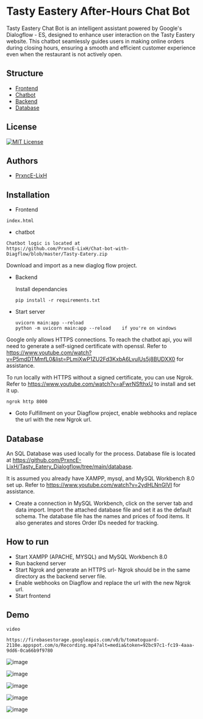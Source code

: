 
# Tasty Eastery After-Hours Chat Bot

Tasty Eastery Chat Bot is an intelligent assistant powered by Google's Dialogflow - ES, designed to enhance user interaction on the Tasty Eastery website. This chatbot seamlessly guides users in making online orders during closing hours, ensuring a smooth and efficient customer experience even when the restaurant is not actively open.
## Structure

- [Frontend](https://github.com/PrxncE-LixH/Chat-bot-with-Diagflow/tree/master/frontend)
- [Chatbot](https://github.com/PrxncE-LixH/Chat-bot-with-Diagflow/blob/master/Tasty-Eatery.zip)
- [Backend](https://github.com/PrxncE-LixH/Chat-bot-with-Diagflow/blob/master/backend/main.py)
- [Database](https://github.com/PrxncE-LixH/Chat-bot-with-Diagflow/tree/master/backend/database)

## License


[![MIT License](https://img.shields.io/badge/License-MIT-green.svg)](https://choosealicense.com/licenses/mit/)

## Authors

- [PrxncE-LixH](https://github.com/PrxncE-LixH)


## Installation
- Frontend

```
index.html
```

- chatbot
```
Chatbot logic is located at 
https://github.com/PrxncE-LixH/Chat-bot-with-Diagflow/blob/master/Tasty-Eatery.zip 
```
Download and import as a new diaglog flow project.  


- Backend

  Install dependancies
  ```
  pip install -r requirements.txt
  ```


- Start server
  ```
  uvicorn main:app --reload
  python -m uvicorn main:app --reload    if you're on windows 
  ```
    
Google only allows HTTPS connections. To reach the chatbot api, you will need to generate a self-signed certificate with openssl. Refer to https://www.youtube.com/watch?v=P5mdDTMmfL0&list=PLmiXwP1ZU2Fd3KxbA6LvulUs5j8BUDXX0 for assistance. 

To run locally with HTTPS without a signed certificate, you can use Ngrok. Refer to 
https://www.youtube.com/watch?v=aFwrNSfthxU to install and set it up.
```
ngrok http 8000
```
- Goto Fulfillment on your Diagflow project, enable webhooks and replace the url with the new Ngrok url.



## Database

An SQL Database was used locally for the process. Database file is located at https://github.com/PrxncE-LixH/Tasty_Eatery_Dialogflow/tree/main/database. 

It is assumed you already have XAMPP, mysql, and MySQL Workbench 8.0 set up. Refer to https://www.youtube.com/watch?v=2ydHLNnGIVI for assistance. 

- Create a connection in MySQL Workbench, click on the server tab and data import. Import the attached database file and set it as the default schema. The database file has the names and prices of food items. It also generates and stores Order IDs needed for tracking.  
  

## How to run

- Start XAMPP (APACHE, MYSQL) and MySQL Workbench 8.0 
- Run backend server
- Start Ngrok and generate an HTTPS url- Ngrok should be in the same directory as the backend server file. 
- Enable webhooks on Diagflow and replace the url with the new Ngrok url.
- Start frontend
## Demo
```
video

https://firebasestorage.googleapis.com/v0/b/tomatoguard-2110e.appspot.com/o/Recording.mp4?alt=media&token=92bc97c1-fc19-4aaa-9dd6-0ca66b9f9780

```

![image](https://firebasestorage.googleapis.com/v0/b/tomatoguard-2110e.appspot.com/o/Screenshot%202024-12-22%20014423.png?alt=media&token=d04713e8-6071-4f8f-9f72-2156d33a4cee)


![image](https://firebasestorage.googleapis.com/v0/b/tomatoguard-2110e.appspot.com/o/Screenshot_1_TE.jpg?alt=media&token=6d957cb3-656f-44b8-a902-b44de86f4838)

![image](https://firebasestorage.googleapis.com/v0/b/tomatoguard-2110e.appspot.com/o/Screenshot_2_TE.jpg?alt=media&token=905c60ce-7fb3-46cb-a9fe-6ddb29895ff6)

![image](https://firebasestorage.googleapis.com/v0/b/tomatoguard-2110e.appspot.com/o/Screenshot_3_TE.jpg?alt=media&token=4fa06635-25c1-4958-bde6-b833ebe7df0c)

![image](https://firebasestorage.googleapis.com/v0/b/tomatoguard-2110e.appspot.com/o/Screenshot_4_TE.jpg?alt=media&token=c92b3138-a72a-41c1-beaf-250370f9d300)




